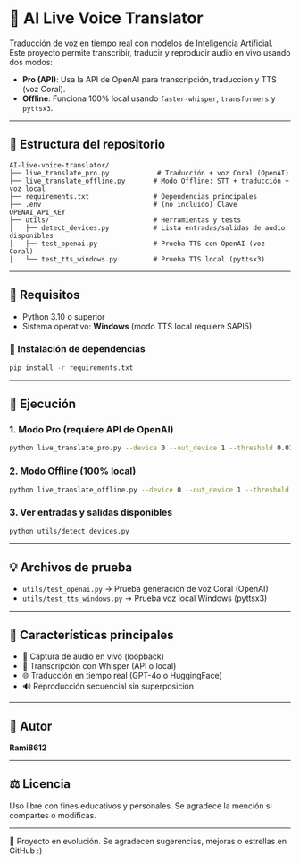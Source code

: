 # 🧠 AI Live Voice Translator

Traducción de voz en tiempo real con modelos de Inteligencia Artificial. Este proyecto permite transcribir, traducir y reproducir audio en vivo usando dos modos:

* **Pro (API)**: Usa la API de OpenAI para transcripción, traducción y TTS (voz Coral).
* **Offline**: Funciona 100% local usando `faster-whisper`, `transformers` y `pyttsx3`.

---

## 📁 Estructura del repositorio

```
AI-live-voice-translator/
├── live_translate_pro.py            # Traducción + voz Coral (OpenAI)
├── live_translate_offline.py       # Modo Offline: STT + traducción + voz local
├── requirements.txt                # Dependencias principales
├── .env                            # (no incluido) Clave OPENAI_API_KEY
├── utils/                          # Herramientas y tests
│   ├── detect_devices.py           # Lista entradas/salidas de audio disponibles
│   ├── test_openai.py              # Prueba TTS con OpenAI (voz Coral)
│   └── test_tts_windows.py         # Prueba TTS local (pyttsx3)
```

---

## 🧪 Requisitos

* Python 3.10 o superior
* Sistema operativo: **Windows** (modo TTS local requiere SAPI5)

### 🔌 Instalación de dependencias

```bash
pip install -r requirements.txt
```

---

## 🚀 Ejecución

### 1. Modo Pro (requiere API de OpenAI)

```bash
python live_translate_pro.py --device 0 --out_device 1 --threshold 0.01 --silence 0.5
```

### 2. Modo Offline (100% local)

```bash
python live_translate_offline.py --device 0 --out_device 1 --threshold 0.01 --silence 0.5
```

### 3. Ver entradas y salidas disponibles

```bash
python utils/detect_devices.py
```

---

## 💡 Archivos de prueba

* `utils/test_openai.py` → Prueba generación de voz Coral (OpenAI)
* `utils/test_tts_windows.py` → Prueba voz local Windows (pyttsx3)

---

## 📌 Características principales

* 🎤 Captura de audio en vivo (loopback)
* 🧠 Transcripción con Whisper (API o local)
* 🌐 Traducción en tiempo real (GPT-4o o HuggingFace)
* 🔊 Reproducción secuencial sin superposición

---

## 👤 Autor

**Rami8612**

---

## ⚖️ Licencia

Uso libre con fines educativos y personales. Se agradece la mención si compartes o modificas.

---

🔄 Proyecto en evolución. Se agradecen sugerencias, mejoras o estrellas en GitHub :)
